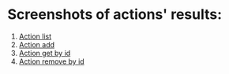 # Screenshots of actions' results:

1. [Action list](https://ibb.co/d49VKcY)
2. [Action add](https://ibb.co/qm6StN1)
3. [Action get by id](https://ibb.co/wgY66qS)
4. [Action remove by id](https://ibb.co/RCP9Rz0)

